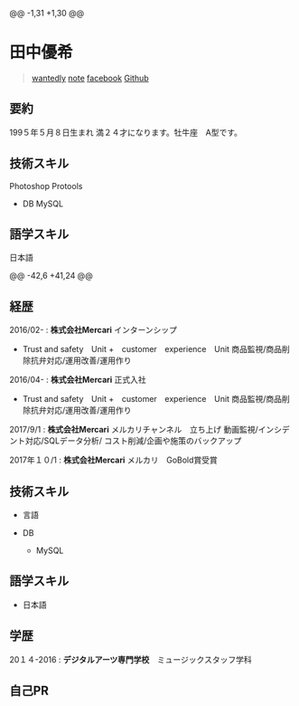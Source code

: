 @@ -1,31 +1,30 @@
# 田中優希


 > [wantedly](https://www.wantedly.com/users/49281110)
 > [note](https://note.mu/tanakosan0508)
 >[facebook](https://www.facebook.com/profile.php?id=100005865303362)
 >[Github](https://github.com/tanakosan0508)

## 要約
199５年５月８日生まれ
満２４才になります。牡牛座　A型です。



## 技術スキル
Photoshop
Protools
     
+ DB
 MySQL

## 語学スキル

日本語

@@ -42,6 +41,24 @@

## 経歴

2016/02-
: **株式会社Mercari** 
インターンシップ
+ Trust and safety　Unit
+　customer　experience　Unit
商品監視/商品削除抗弁対応/運用改善/運用作り

 2016/04-
 : **株式会社Mercari** 
正式入社
+ Trust and safety　Unit
+　customer　experience　Unit
商品監視/商品削除抗弁対応/運用改善/運用作り

2017/9/1
 : **株式会社Mercari** 
メルカリチャンネル　立ち上げ
動画監視/インシデント対応/SQLデータ分析/
コスト削減/企画や施策のバックアップ

2017年１０/1
 : **株式会社Mercari** 
メルカリ　GoBold賞受賞


## 技術スキル

+ 言語
 
+ DB
    - MySQL

## 語学スキル

+ 日本語
   


## 学歴

20１４-2016
:   **デジタルアーツ専門学校**　ミュージックスタッフ学科 



## 自己PR


### 

### 


### 


